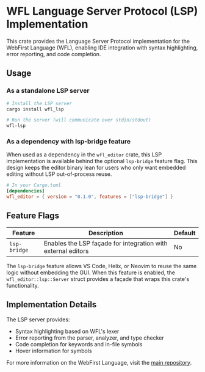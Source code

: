 # WFL Language Server Protocol (LSP) Implementation

This crate provides the Language Server Protocol implementation for the WebFirst Language (WFL), enabling IDE integration with syntax highlighting, error reporting, and code completion.

## Usage

### As a standalone LSP server

```bash
# Install the LSP server
cargo install wfl_lsp

# Run the server (will communicate over stdin/stdout)
wfl-lsp
```

### As a dependency with lsp-bridge feature

When used as a dependency in the `wfl_editor` crate, this LSP implementation is available behind the optional `lsp-bridge` feature flag. This design keeps the editor binary lean for users who only want embedded editing without LSP out-of-process reuse.

```toml
# In your Cargo.toml
[dependencies]
wfl_editor = { version = "0.1.0", features = ["lsp-bridge"] }
```

## Feature Flags

| Feature | Description | Default |
|---------|-------------|---------|
| `lsp-bridge` | Enables the LSP façade for integration with external editors | No |

The `lsp-bridge` feature allows VS Code, Helix, or Neovim to reuse the same logic without embedding the GUI. When this feature is enabled, the `wfl_editor::lsp::Server` struct provides a façade that wraps this crate's functionality.

## Implementation Details

The LSP server provides:
- Syntax highlighting based on WFL's lexer
- Error reporting from the parser, analyzer, and type checker
- Code completion for keywords and in-file symbols
- Hover information for symbols

For more information on the WebFirst Language, visit the [main repository](https://github.com/WebFirstLanguage/wfl).
